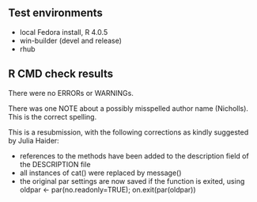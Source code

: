 ## Test environments
* local Fedora install, R 4.0.5
* win-builder (devel and release)
* rhub

## R CMD check results
There were no ERRORs or WARNINGs.

There was one NOTE about a possibly misspelled author name (Nicholls). This is the correct spelling.

This is a resubmission, with the following corrections as kindly suggested by Julia Haider:

* references to the methods have been added to the description field of the DESCRIPTION file
* all instances of cat() were replaced by message()
* the original par settings are now saved if the function is exited, using oldpar <- par(no.readonly=TRUE); on.exit(par(oldpar))
